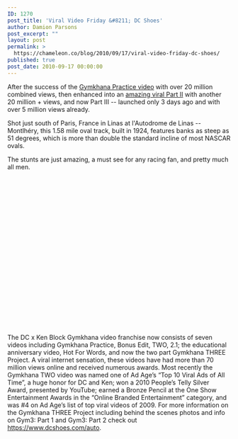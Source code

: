 ```yaml
---
ID: 1270
post_title: 'Viral Video Friday &#8211; DC Shoes'
author: Damion Parsons
post_excerpt: ""
layout: post
permalink: >
  https://chameleon.co/blog/2010/09/17/viral-video-friday-dc-shoes/
published: true
post_date: 2010-09-17 00:00:00
---
```

After the success of the <a title="Ken Block Gymkhana Practice" href="https://www.youtube.com/watch?v=rs-jAImScms" target="_blank" rel="noopener noreferrer">Gymkhana Practice video</a> with over 20 million combined views, then enhanced into an <a title="KEN BLOCK GYMKHANA TWO THE INFOMERCIAL" href="https://www.youtube.com/watch?v=HQ7R_buZPSo" target="_blank" rel="noopener noreferrer">amazing viral Part II</a> with another 20 million + views, and now Part III -- launched only 3 days ago and with over 5 million views already.

Shot just south of Paris, France in Linas at l'Autodrome de Linas --Montlhéry, this 1.58 mile oval track, built in 1924, features banks as steep as 51 degrees, which is more than double the standard incline of most NASCAR ovals.<!--more-->

The stunts are just amazing, a must see for any racing fan, and pretty much all men.

<object width="560" height="340" classid="clsid:d27cdb6e-ae6d-11cf-96b8-444553540000" codebase="https://download.macromedia.com/pub/shockwave/cabs/flash/swflash.cab#version=6,0,40,0"><param name="allowFullScreen" value="true" /><param name="allowscriptaccess" value="always" /><param name="src" value="https://www.youtube.com/v/4TshFWSsrn8?fs=1&amp;hl=en_US&amp;rel=0" /><param name="allowfullscreen" value="true" /><embed width="560" height="340" type="application/x-shockwave-flash" src="https://www.youtube.com/v/4TshFWSsrn8?fs=1&amp;hl=en_US&amp;rel=0" allowfullscreen="allowfullscreen" allowscriptaccess="always" allowfullscreen="allowfullscreen" /></object>

<!--more-->

The DC x Ken Block Gymkhana video franchise now consists of seven videos including Gymkhana Practice, Bonus Edit, TWO, 2.1; the educational anniversary video, Hot For Words, and now the two part Gymkhana THREE Project. A viral internet sensation, these videos have had more than 70 million views online and received numerous awards. Most recently the Gymkhana TWO video was named one of Ad Age’s “Top 10 Viral Ads of All Time”, a huge honor for DC and Ken; won a 2010 People’s Telly Silver Award, presented by YouTube; earned a Bronze Pencil at the One Show Entertainment Awards in the “Online Branded Entertainment” category, and was #4 on Ad Age’s list of top viral videos of 2009. For more information on the Gymkhana THREE Project including behind the scenes photos and info on Gym3: Part 1 and Gym3: Part 2 check out <a title="DC Shoes Auto" href="https://www.dcshoes.com/auto" target="_blank" rel="noopener noreferrer">https://www.dcshoes.com/auto</a>.